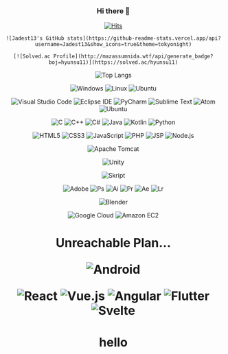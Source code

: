 <div align="center">

  <!--
  ![header](https://capsule-render.vercel.app/api?type=waving&color=0:EEFF00,100:a82da8&height=400&section=header&text=Jadest13&fontSize=180)
  -->

  ### Hi there 👋
  [![Hits](https://hits.seeyoufarm.com/api/count/incr/badge.svg?url=https%3A%2F%2Fgithub.com%2FJadest13%2F&count_bg=%2379C83D&title_bg=%23000000&icon=twitch.svg&icon_color=%2379C83D&title=hits&edge_flat=false)](https://hits.seeyoufarm.com)
  
  
    ![Jadest13's GitHub stats](https://github-readme-stats.vercel.app/api?username=Jadest13&show_icons=true&theme=tokyonight)
    
    [![Solved.ac Profile](http://mazassumnida.wtf/api/generate_badge?boj=hyunsu11)](https://solved.ac/hyunsu11)
  
  ![Top Langs](https://github-readme-stats.vercel.app/api/top-langs/?username=Jadest13&layout=Demo&theme=tokyonight)


  ![Windows](https://img.shields.io/badge/Windows-0078D6.svg?style=for-the-badge&logo=Windows&logoColor=white)
  ![Linux](https://img.shields.io/badge/Linux-FCC624.svg?style=for-the-badge&logo=Linux&logoColor=white)
  ![Ubuntu](https://img.shields.io/badge/Ubuntu-E95420.svg?style=for-the-badge&logo=Ubuntu&logoColor=white)

  ![Visual Studio Code](https://img.shields.io/badge/vscode-007ACC.svg?style=for-the-badge&logo=Visual%20Studio%20Code&logoColor=white)
  ![Eclipse IDE](https://img.shields.io/badge/Eclipse%20IDE-2C2255.svg?style=for-the-badge&logo=Eclipse%20IDE&logoColor=white)
  ![PyCharm](https://img.shields.io/badge/PyCharm-000000.svg?style=for-the-badge&logo=PyCharm&logoColor=white)
  ![Sublime Text](https://img.shields.io/badge/Sublime%20Text-FF9800.svg?style=for-the-badge&logo=Sublime%20Text&logoColor=white)
  ![Atom](https://img.shields.io/badge/Atom-66595C.svg?style=for-the-badge&logo=Atom&logoColor=white)
  ![Ubuntu](https://img.shields.io/badge/Ubuntu-E95420.svg?style=for-the-badge&logo=Ubuntu&logoColor=white)

  ![C](https://img.shields.io/badge/C-00599C.svg?style=for-the-badge&logo=c&logoColor=white)
  ![C++](https://img.shields.io/badge/C++-00599C.svg?style=for-the-badge&logo=c%2B%2B&logoColor=white)
  ![C#](https://img.shields.io/badge/C%20Sharp-239120.svg?style=for-the-badge&logo=c%20Sharp&logoColor=white)
  ![Java](https://img.shields.io/badge/java-ED8B00.svg?style=for-the-badge&logo=Java&logoColor=white)
  ![Kotlin](https://img.shields.io/badge/Kotlin-7F52FF.svg?style=for-the-badge&logo=Kotlin&logoColor=white)
  ![Python](https://img.shields.io/badge/python-3776AB.svg?style=for-the-badge&logo=Python&logoColor=white)

  ![HTML5](https://img.shields.io/badge/html5-E34F26.svg?style=for-the-badge&logo=Html5&logoColor=white)
  ![CSS3](https://img.shields.io/badge/css3-1572B6.svg?style=for-the-badge&logo=Css3&logoColor=white)
  ![JavaScript](https://img.shields.io/badge/javascript-F7DF1E.svg?style=for-the-badge&logo=Javascript&logoColor=white)
  ![PHP](https://img.shields.io/badge/PHP-777BB4.svg?style=for-the-badge&logo=PHP&logoColor=white)
  ![JSP](https://img.shields.io/badge/JSP-F7DF1E.svg?style=for-the-badge&logo=JSP&logoColor=white)
  ![Node.js](https://img.shields.io/badge/Node.js-339933.svg?style=for-the-badge&logo=Node.js&logoColor=white)

  ![Apache Tomcat](https://img.shields.io/badge/Apache%20Tomcat-F8DC75.svg?style=for-the-badge&logo=Apache%20Tomcat&logoColor=white)

  ![Unity](https://img.shields.io/badge/Unity-FFFFFF.svg?style=for-the-badge&logo=Unity&logoColor=black)

  ![Skript](https://img.shields.io/badge/Skript-62B47A.svg?style=for-the-badge&logo=Minecraft&logoColor=white)

  ![Adobe](https://img.shields.io/badge/Adobe-FF0000.svg?style=for-the-badge&logo=Adobe&logoColor=white)
  ![Ps](https://img.shields.io/badge/Photoshop-31A8FF.svg?style=for-the-badge&logo=Adobe%20Photoshop&logoColor=white)
  ![Ai](https://img.shields.io/badge/Illustrator-FF9A00.svg?style=for-the-badge&logo=Adobe%20Illustrator&logoColor=white)
  ![Pr](https://img.shields.io/badge/Premier%20Pro-9999FF.svg?style=for-the-badge&logo=Adobe%20Premiere%20Pro&logoColor=white)
  ![Ae](https://img.shields.io/badge/After%20Effects-9999FF.svg?style=for-the-badge&logo=Adobe%20After%20Effects&logoColor=white)
  ![Lr](https://img.shields.io/badge/Lightroom-31A8FF.svg?style=for-the-badge&logo=Adobe%20Lightroom&logoColor=white)

  ![Blender](https://img.shields.io/badge/Blender-F5792A.svg?style=for-the-badge&logo=Blender&logoColor=white)

  ![Google Cloud](https://img.shields.io/badge/Google%20Cloud-4285F4.svg?style=for-the-badge&logo=Google%20Cloud&logoColor=white)
  ![Amazon EC2](https://img.shields.io/badge/Amazon%20EC2-FF9900.svg?style=for-the-badge&logo=Amazon%20EC2&logoColor=white)

  <h1/>Unreachable Plan...

  ![Android](https://img.shields.io/badge/Android-3DDC84.svg?style=for-the-badge&logo=Android&logoColor=white)

  ![React](https://img.shields.io/badge/React-61DAFB.svg?style=for-the-badge&logo=React&logoColor=white)
  ![Vue.js](https://img.shields.io/badge/Vue.js-4FC08D.svg?style=for-the-badge&logo=Vue.js&logoColor=white)
  ![Angular](https://img.shields.io/badge/Angular-DD0031.svg?style=for-the-badge&logo=Angular&logoColor=white)
  ![Flutter](https://img.shields.io/badge/Flutter-02569B.svg?style=for-the-badge&logo=Flutter&logoColor=white)
  ![Svelte](https://img.shields.io/badge/Svelte-FF3E00.svg?style=for-the-badge&logo=Svelte&logoColor=white)

  <h1> hello </h1>
  <!--
  **Jadest13/Jadest13** is a ✨ _special_ ✨ repository because its `README.md` (this file) appears on your GitHub profile.

  Here are some ideas to get you started:

  - 🔭 I’m currently working on ...
  - 🌱 I’m currently learning ...
  - 👯 I’m looking to collaborate on ...
  - 🤔 I’m looking for help with ...
  - 💬 Ask me about ...
  - 📫 How to reach me: ...
  - 😄 Pronouns: ...
  - ⚡ Fun fact: ...
  -->
</div>
